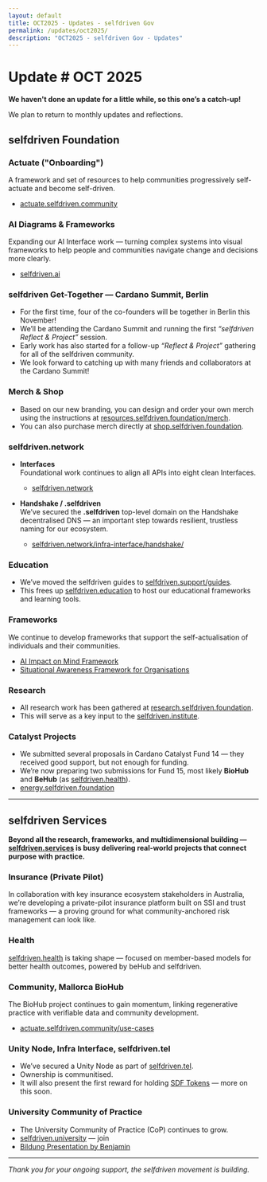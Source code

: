 ```yaml
---
layout: default
title: OCT2025 - Updates - selfdriven Gov
permalink: /updates/oct2025/
description: "OCT2025 - selfdriven Gov - Updates"
---
```


# Update # OCT 2025

**We haven't done an update for a little while, so this one’s a catch-up!**

We plan to return to monthly updates and reflections.

## selfdriven Foundation

### Actuate ("Onboarding")

A framework and set of resources to help communities progressively self-actuate and become self-driven.

- [actuate.selfdriven.community](https://actuate.selfdriven.community)

### AI Diagrams & Frameworks

Expanding our AI Interface work — turning complex systems into visual frameworks to help people and communities navigate change and decisions more clearly.

- [selfdriven.ai](https://selfdriven.ai)

### selfdriven Get-Together — Cardano Summit, Berlin

- For the first time, four of the co-founders will be together in Berlin this November!  
- We’ll be attending the Cardano Summit and running the first *“selfdriven Reflect & Project”* session.  
- Early work has also started for a follow-up *“Reflect & Project”* gathering for all of the selfdriven community.  
- We look forward to catching up with many friends and collaborators at the Cardano Summit!

### Merch & Shop

- Based on our new branding, you can design and order your own merch using the instructions at [resources.selfdriven.foundation/merch](https://resources.selfdriven.foundation/merch/).  
- You can also purchase merch directly at [shop.selfdriven.foundation](https://shop.selfdriven.foundation).

### selfdriven.network 

- **Interfaces**  
    Foundational work continues to align all APIs into eight clean Interfaces.  
    - [selfdriven.network](https://selfdriven.network)

- **Handshake / .selfdriven**  
    We’ve secured the **.selfdriven** top-level domain on the Handshake decentralised DNS — an important step towards resilient, trustless naming for our ecosystem.  
    - [selfdriven.network/infra-interface/handshake/](https://www.selfdriven.network/infra-interface/handshake/)

### Education

- We’ve moved the selfdriven guides to [selfdriven.support/guides](https://selfdriven.support/guides).  
- This frees up [selfdriven.education](https://selfdriven.education) to host our educational frameworks and learning tools.

### Frameworks

We continue to develop frameworks that support the self-actualisation of individuals and their communities.

- [AI Impact on Mind Framework](/impact-on-mind-framework/)  
- [Situational Awareness Framework for Organisations](/situational-awareness-framework/organisations/)

### Research

- All research work has been gathered at [research.selfdriven.foundation](https://research.selfdriven.foundation).  
- This will serve as a key input to the [selfdriven.institute](https://selfdriven.institute).

### Catalyst Projects

- We submitted several proposals in Cardano Catalyst Fund 14 — they received good support, but not enough for funding.  
- We’re now preparing two submissions for Fund 15, most likely **BioHub** and **BeHub** (as [selfdriven.health](https://selfdriven.health)).  
- [energy.selfdriven.foundation](https://energy.selfdriven.foundation)

---

## selfdriven Services

**Beyond all the research, frameworks, and multidimensional building — [selfdriven.services](https://selfdriven.services) is busy delivering real-world projects that connect purpose with practice.**
 
### Insurance (Private Pilot)

In collaboration with key insurance ecosystem stakeholders in Australia, we’re developing a private-pilot insurance platform built on SSI and trust frameworks — a proving ground for what community-anchored risk management can look like.

### Health

[selfdriven.health](https://selfdriven.health) is taking shape — focused on member-based models for better health outcomes, powered by beHub and selfdriven.

### Community, Mallorca BioHub

The BioHub project continues to gain momentum, linking regenerative practice with verifiable data and community development.  
- [actuate.selfdriven.community/use-cases](https://actuate.selfdriven.community/use-cases)

### Unity Node, Infra Interface, selfdriven.tel

- We’ve secured a Unity Node as part of [selfdriven.tel](https://www.selfdriven.tel/).  
- Ownership is communitised.  
- It will also present the first reward for holding [SDF Tokens](https://selfdriven.fyi/tokenomics) — more on this soon.

### University Community of Practice

- The University Community of Practice (CoP) continues to grow.  
- [selfdriven.university](https://selfdriven.university) — join  
- [Bildung Presentation by Benjamin](https://www.selfdriven.education/resources/bildung/)

---

*Thank you for your ongoing support, the selfdriven movement is building.*
